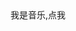 <!DOCTYPE html>
<html lang="zh-cn">
<head>
	<meta charset="utf-8">
	<title>小小的世界</title>
</head>
<body>
	<div class="play">我是音乐,点我</div>
	<audio src="qby.mp3" id="myMusic"></audio>
	<script >
		var btn = document.getElementsByClassName("play")[0];
		var myMusic = document.getElementsById("myMusic");
		var onOff=true;
        btn.onclick = function();{
        	if (onOff) 
        	{
        		myMusic.play();
        		onOff=false;
        	}
        	else{
        		myMusic.pause();
        		onOff=true;
        	}
        	
        }
	</script>
	<h1>哇哈哈哈，俺是1.0</h1>
	<p>想必你已经见过俺滴弟弟2.0了吧</p>
	<p>按走的小清新风格，简约，内敛，沉静，大道至简</p>
	<h1>俺滴任务</h1>
	<p>那就是</p>
<p>求指教，俺这种音乐播不了（哭）是Js不对吗</p>
<img src="cuo.jpg">
<h3>超级建议点赞，看看会发生啥！！！！</h3>
<p>可以多点几次哦</p>
<table>
	<td><img id="control" src="zan.bmp"></td>
	<td><img src="bi.bmp"></td>
	<td><img src="xing.bmp"> </td>

</table>
<script >
	var e,i;
	e=document.getElementsById("control")
	i=0;
	e.onclick=function(){
		if(i==0){
			alert("谢谢屏幕前的大帅哥，还有大漂亮")；
			i++;
		}if(i==1){
			alert("点赞的各位父老乡亲们，出门捡到钱")；
			i++
		}if(i==2){
			alert("点赞的各位父老乡亲们，游戏不掉线")；
			i++
		}if(i==3){
			alert("点赞的各位父老乡亲们，活到一万岁")；
			i++
		}else{
			alert("施主，真没了")；
			i=0；
		}
		return false;
	}
</script>
</body>
</html>
